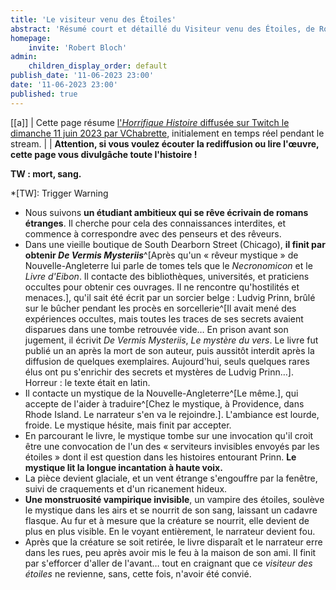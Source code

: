 ```yaml
---
title: 'Le visiteur venu des Étoiles'
abstract: 'Résumé court et détaillé du Visiteur venu des Étoiles, de Robert Bloch !'
homepage:
    invite: 'Robert Bloch'
admin:
    children_display_order: default
publish_date: '11-06-2023 23:00'
date: '11-06-2023 23:00'
published: true
---
```


[[a]]
| Cette page résume [l'_Horrifique Histoire_ diffusée sur Twitch le dimanche 11 juin 2023 par VChabrette](https://www.twitch.tv/videos/1843840499?t=01h12m32s), initialement en temps réel pendant le stream.
|
| **Attention, si vous voulez écouter la rediffusion ou lire l'œuvre, cette page vous divulgâche toute l'histoire !**

**TW : mort, sang.**

*[TW]: Trigger Warning

- Nous suivons **un étudiant ambitieux qui se rêve écrivain de romans étranges**. Il cherche pour cela des connaissances interdites, et commence à correspondre avec des penseurs et des rêveurs.
- Dans une vieille boutique de South Dearborn Street (Chicago), **il finit par obtenir _De Vermis Mysteriis_**^[Après qu'un « rêveur mystique » de Nouvelle-Angleterre lui parle de tomes tels que le _Necronomicon_ et le _Livre d'Eibon_. Il contacte des bibliothèques, universités, et praticiens occultes pour obtenir ces ouvrages. Il ne rencontre qu'hostilités et menaces.], qu'il sait été écrit par un sorcier belge : Ludvig Prinn, brûlé sur le bûcher pendant les procès en sorcellerie^[Il avait mené des expériences occultes, mais toutes les traces de ses secrets avaient disparues dans une tombe retrouvée vide… En prison avant son jugement, il écrivit _De Vermis Mysteriis_, _Le mystère du vers_. Le livre fut publié un an après la mort de son auteur, puis aussitôt interdit après la diffusion de quelques exemplaires. Aujourd'hui, seuls quelques rares élus ont pu s'enrichir des secrets et mystères de Ludvig Prinn…]. Horreur : le texte était en latin.
- Il contacte un mystique de la Nouvelle-Angleterre^[Le même.], qui accepte de l'aider à traduire^[Chez le mystique, à Providence, dans Rhode Island. Le narrateur s'en va le rejoindre.]. L'ambiance est lourde, froide. Le mystique hésite, mais finit par accepter.
- En parcourant le livre, le mystique tombe sur une invocation qu'il croit être une convocation de l'un des « serviteurs invisibles envoyés par les étoiles » dont il est question dans les histoires entourant Prinn. **Le mystique lit la longue incantation à haute voix.**
- La pièce devient glaciale, et un vent étrange s'engouffre par la fenêtre, suivi de craquements et d'un ricanement hideux.
- **Une monstruosité vampirique invisible**, un vampire des étoiles, soulève le mystique dans les airs et se nourrit de son sang, laissant un cadavre flasque. Au fur et à mesure que la créature se nourrit, elle devient de plus en plus visible. En le voyant entièrement, le narrateur devient fou.
- Après que la créature se soit retirée, le livre disparaît et le narrateur erre dans les rues, peu après avoir mis le feu à la maison de son ami. Il finit par s'efforcer d'aller de l'avant… tout en craignant que ce _visiteur des étoiles_ ne revienne, sans, cette fois, n'avoir été convié.